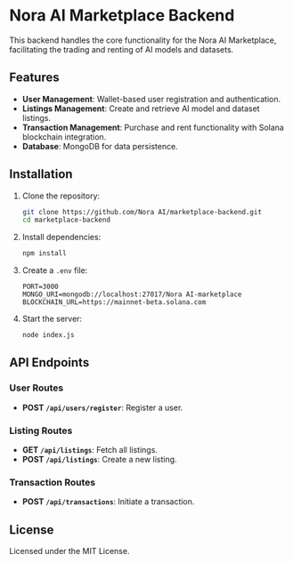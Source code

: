 # Nora AI Marketplace Backend

This backend handles the core functionality for the Nora AI Marketplace, facilitating the trading and renting of AI models and datasets.

## Features

- **User Management**: Wallet-based user registration and authentication.
- **Listings Management**: Create and retrieve AI model and dataset listings.
- **Transaction Management**: Purchase and rent functionality with Solana blockchain integration.
- **Database**: MongoDB for data persistence.

## Installation

1. Clone the repository:
   ```bash
   git clone https://github.com/Nora AI/marketplace-backend.git
   cd marketplace-backend
   ```

2. Install dependencies:
   ```bash
   npm install
   ```

3. Create a `.env` file:
   ```plaintext
   PORT=3000
   MONGO_URI=mongodb://localhost:27017/Nora AI-marketplace
   BLOCKCHAIN_URL=https://mainnet-beta.solana.com
   ```

4. Start the server:
   ```bash
   node index.js
   ```

## API Endpoints

### User Routes
- **POST `/api/users/register`**: Register a user.

### Listing Routes
- **GET `/api/listings`**: Fetch all listings.
- **POST `/api/listings`**: Create a new listing.

### Transaction Routes
- **POST `/api/transactions`**: Initiate a transaction.

## License

Licensed under the MIT License.